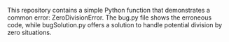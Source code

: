 This repository contains a simple Python function that demonstrates a common error: ZeroDivisionError. The bug.py file shows the erroneous code, while bugSolution.py offers a solution to handle potential division by zero situations.